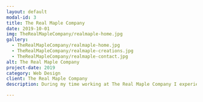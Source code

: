 ```yaml
---
layout: default
modal-id: 3
title: The Real Maple Company
date: 2019-10-01
img: TheRealMapleCompany/realmaple-home.jpg
gallery:
  - TheRealMapleCompany/realmaple-home.jpg
  - TheRealMapleCompany/realmaple-creations.jpg
  - TheRealMapleCompany/realmaple-contact.jpg
alt: The Real Maple Company
project-date: 2019
category: Web Design
client: The Real Maple Company
description: During my time working at The Real Maple Company I experienced several different job roles. These included management of sales through multiple online selling platforms, running of company marketing campaigns, and the updating and maintenance of the company website. This gave me the opportunity to build upon my experience using website builders to create simple, user friendly websites for small businesses. I was responsible the updating of new products and company news as well as managing any inquires made through the site. This further developed my interest in website development and pushed me to study of HTML and CSS for knowledge of website design and well as JavaScript and PHP to expand my understanding of web development.

---
```

